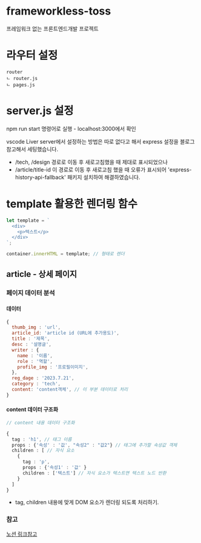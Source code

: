 # frameworkless-toss

프레임워크 없는 프론트엔드개발 프로젝트

# 라우터 설정

```
router
ㄴ router.js
ㄴ pages.js
```

# server.js 설정

npm run start 명령어로 실행 - localhost:3000에서 확인

vscode Liver server에서 설정하는 방법은 따로 없다고 해서 express 설정을 블로그 참고해서
세팅했습니다.

- /tech, /design 경로로 이동 후 새로고침했을 때 제대로 표시되었으나
- /article/title-id 이 경로로 이동 후 새로고침 했을 때 오류가 표시되어
  'express-history-api-fallback' 패키지 설치하여 해결하였습니다.

# template 활용한 렌더링 함수

```js
let template = `
  <div>
    <p>텍스트</p>
  </div>
`;

container.innerHTML = template; // 형태로 렌더
```

## article - 상세 페이지

### 페이지 데이터 분석

#### 데이터

```js
{
  thumb_img : 'url',
  article_id: 'article id (URL에 추가용도)',
  title : '제목',
  desc : '설명글',
  writer : {
    name : '이름',
    role : '역할',
    profile_img : '프로필이미지',
  },
  reg_dage : '2023.7.21',
  category : 'tech',
  content: 'content객체', // 이 부분 데이터로 처리
}
```

#### content 데이터 구조화

```ts
// content 내용 데이터 구조화

{
  tag : 'h1', // 태그 이름
  props : {'속성' : '값', "속성2" : "값2"} // 태그에 추가할 속성값 객체
  children : [ // 자식 요소
    {
      tag : 'p',
      props : {'속성1' : '값' }
      children : ['텍스트'] // 자식 요소가 텍스트면 텍스트 노드 반환
    }
  ]
}
```

- tag, children 내용에 맞게 DOM 요소가 렌더링 되도록 처리하기.

### 참고

[노션 링크참고](https://modacbull.notion.site/d88c5cb11863405faf37a2f39763dc95?pvs=4)
